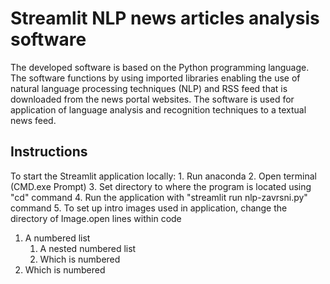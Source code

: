 # Streamlit NLP news articles analysis software

The developed software is based on the Python programming language.
The software functions by using imported libraries enabling the use of natural 
language processing techniques (NLP) and RSS feed that is downloaded from the news portal websites. 
The software is used for application of language analysis and recognition techniques to  a textual news feed.

## Instructions

To start the Streamlit application locally:
    1. Run anaconda
    2. Open terminal (CMD.exe Prompt)
    3. Set directory to where the program is located using "cd" command
    4. Run the application with "streamlit run nlp-zavrsni.py" command
    5. To set up intro images used in application, change the directory of Image.open lines within code

1. A numbered list
    1. A nested numbered list
    2. Which is numbered
2. Which is numbered


